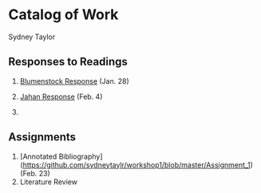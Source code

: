 # Catalog of Work

Sydney Taylor 

## Responses to Readings 

1. [Blumenstock Response](https://github.com/sydneytaylr/workshop1/blob/master/blumenstock) (Jan. 28) 

2. [Jahan Response](https://sydneytaylr.github.io/workshop1/jahanresponse) (Feb. 4) 

1. 

## Assignments 

1. [Annotated Bibliography] (https://github.com/sydneytaylr/workshop1/blob/master/Assignment_1) (Feb. 23)
2. Literature Review 
